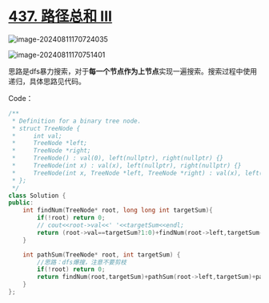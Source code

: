 # [437. 路径总和 III](https://leetcode.cn/problems/path-sum-iii/)

![image-20240811170724035](http://henry-typora.oss-cn-beijing.aliyuncs.com/img/image-20240811170724035.png)

![image-20240811170751401](http://henry-typora.oss-cn-beijing.aliyuncs.com/img/image-20240811170751401.png)

思路是dfs暴力搜索，对于**每一个节点作为上节点**实现一遍搜索。搜索过程中使用递归，具体思路见代码。

Code：

```cpp
/**
 * Definition for a binary tree node.
 * struct TreeNode {
 *     int val;
 *     TreeNode *left;
 *     TreeNode *right;
 *     TreeNode() : val(0), left(nullptr), right(nullptr) {}
 *     TreeNode(int x) : val(x), left(nullptr), right(nullptr) {}
 *     TreeNode(int x, TreeNode *left, TreeNode *right) : val(x), left(left), right(right) {}
 * };
 */
class Solution {
public:
    int findNum(TreeNode* root, long long int targetSum){
        if(!root) return 0;
        // cout<<root->val<<' '<<targetSum<<endl;
        return (root->val==targetSum?1:0)+findNum(root->left,targetSum-root->val)+findNum(root->right,targetSum-root->val);
    }

    int pathSum(TreeNode* root, int targetSum) {
        //思路：dfs爆搜，注意不要剪枝
        if(!root) return 0;
        return findNum(root,targetSum)+pathSum(root->left,targetSum)+pathSum(root->right,targetSum);
    }
};
```

